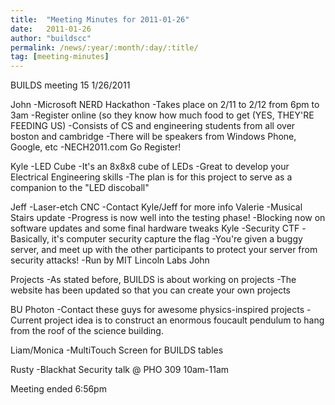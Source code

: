 ```yaml
---
title:  "Meeting Minutes for 2011-01-26"
date:   2011-01-26
author: "buildscc"
permalink: /news/:year/:month/:day/:title/
tag: [meeting-minutes]
---
```


BUILDS meeting 15
1/26/2011

John
-Microsoft NERD Hackathon
-Takes place on 2/11 to 2/12 from 6pm to 3am
-Register online (so they know how much food to get (YES, THEY'RE FEEDING US)
-Consists of CS and engineering students from all over boston and cambridge
-There will be speakers from Windows Phone, Google, etc
-NECH2011.com Go Register!

Kyle
-LED Cube
-It's an 8x8x8 cube of LEDs
-Great to develop your Electrical Engineering skills
-The plan is for this project to serve as a companion to the "LED discoball"

Jeff
-Laser-etch CNC
-Contact Kyle/Jeff for more info Valerie
-Musical Stairs update
-Progress is now well into the testing phase!
-Blocking now on software updates and some final hardware tweaks Kyle
-Security CTF
-Basically, it's computer security capture the flag
-You're given a buggy server, and meet up with the other participants to protect your server from security attacks!
-Run by MIT Lincoln Labs John

Projects
-As stated before, BUILDS is about working on projects
-The website has been updated so that you can create your own projects

BU Photon
-Contact these guys for awesome physics-inspired projects
-Current project idea is to construct an enormous foucault pendulum to hang from the roof of the science building.

Liam/Monica
-MultiTouch Screen for BUILDS tables

Rusty
-Blackhat Security talk @ PHO 309 10am-11am

Meeting ended 6:56pm
